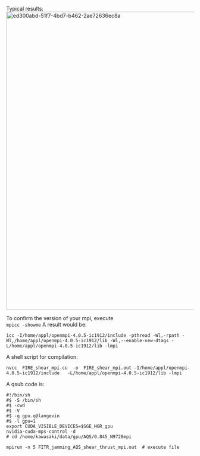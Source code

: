 Typical results:<br>
<img width="800" alt="ed300abd-51f7-4bd7-b462-2ae72636ec8a" src="https://github.com/TakeshiKawasaki/GPU-for-MD/assets/72239760/23d7b527-24d6-4081-8ebb-ca4f358bad82">


To confirm the version of your mpi, execute <br>
`mpicc -showme`
A result would be:
```
icc -I/home/appl/openmpi-4.0.5-ic1912/include -pthread -Wl,-rpath -Wl,/home/appl/openmpi-4.0.5-ic1912/lib -Wl,--enable-new-dtags -L/home/appl/openmpi-4.0.5-ic1912/lib -lmpi
```

A shell script for compilation:
```
nvcc  FIRE_shear_mpi.cu  -o  FIRE_shear_mpi.out -I/home/appl/openmpi-4.0.5-ic1912/include   -L/home/appl/openmpi-4.0.5-ic1912/lib -lmpi
```
A qsub code is:
```
#!/bin/sh
#$ -S /bin/sh
#$ -cwd
#$ -V
#$ -q gpu.q@langevin                                                                                                                                                          
#$ -l gpu=1
export CUDA_VISIBLE_DEVICES=$SGE_HGR_gpu
nvidia-cuda-mps-control -d
# cd /home/kawasaki/data/gpu/AQS/0.845_N9728mpi

mpirun -n 5 FITR_jamming_AQS_shear_thrust_mpi.out  # execute file
```

